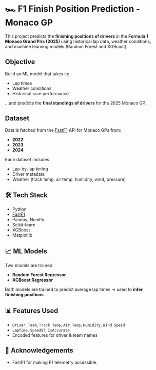 # 🏎️ F1 Finish Position Prediction - Monaco GP

This project predicts the **finishing positions of drivers** in the **Formula 1 Monaco Grand Prix (2025)** using historical lap data, weather conditions, and machine learning models (Random Forest and XGBoost).

## Objective

Build an ML model that takes in:
- Lap times
- Weather conditions
- Historical race performance

...and predicts the **final standings of drivers** for the 2025 Monaco GP.

## Dataset

Data is fetched from the [FastF1](https://theoehrly.github.io/Fast-F1/) API for Monaco GPs from:
- **2022**
- **2023**
- **2024**

Each dataset includes:
- Lap-by-lap timing
- Driver metadata
- Weather (track temp, air temp, humidity, wind, pressure)

## 🛠️ Tech Stack

- Python
- [FastF1](https://pypi.org/project/fastf1/)
- Pandas, NumPy
- Scikit-learn
- XGBoost
- Matplotlib

## 📈 ML Models

Two models are trained:
- **Random Forest Regressor**
- **XGBoost Regressor**

Both models are trained to predict average lap times → used to **infer finishing positions**.

## 📊 Features Used

- `Driver`, `Team`, `Track Temp`, `Air Temp`, `Humidity`, `Wind Speed`
- `LapTime`, `SpeedST`, `IsAccurate`
- Encoded features for driver & team names

## 🤝 Acknowledgements
- FastF1 for making F1 telemetry accessible.

